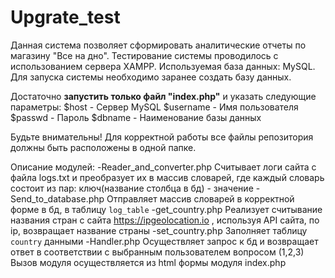 # Upgrate_test
Данная система позволяет сформировать аналитические отчеты по магазину "Все на дно".
Тестирование системы проводилось с использованием сервера XAMPP. Используемая база данных: MySQL.
Для запуска системы необходимо заранее создать базу данных. 

Достаточно **запустить только файл "index.php"** и указать следующие параметры:
$host - Сервер MySQL
$username - Имя пользователя
$passwd - Пароль
$dbname - Наименование базы данных

Будьте внимательны! Для корректной работы все файлы репозитория должны быть расположены в одной папке.

Описание модулей:
-Reader_and_converter.php
Считывает логи сайта с файла logs.txt и преобразует их в массив словарей, где каждый словарь состоит из пар: ключ(название столбца в бд) - значение
-Send_to_database.php
Отправляет массив словарей в корректной форме в бд, в таблицу `log_table`
-get_country.php
Реализует считывание названия стран с сайта https://ipgeolocation.io , используя API сайта, по ip, возвращает название страны
-set_country.php
Заполняет таблицу `country` данными 
-Handler.php
Осуществляет запрос к бд и возвращает ответ в соответствии с выбранным пользователем вопросом (1,2,3)
Вызов модуля осуществляется из html формы модуля index.php
